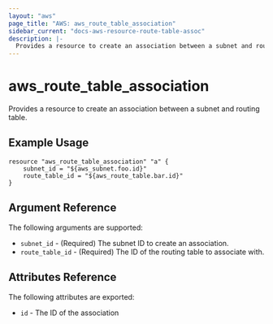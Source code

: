 ```yaml
---
layout: "aws"
page_title: "AWS: aws_route_table_association"
sidebar_current: "docs-aws-resource-route-table-assoc"
description: |-
  Provides a resource to create an association between a subnet and routing table.
---
```


# aws\_route\_table\_association

Provides a resource to create an association between a subnet and routing table.

## Example Usage

```
resource "aws_route_table_association" "a" {
    subnet_id = "${aws_subnet.foo.id}"
    route_table_id = "${aws_route_table.bar.id}"
}
```

## Argument Reference

The following arguments are supported:

* `subnet_id` - (Required) The subnet ID to create an association.
* `route_table_id` - (Required) The ID of the routing table to associate with.

## Attributes Reference

The following attributes are exported:

* `id` - The ID of the association

